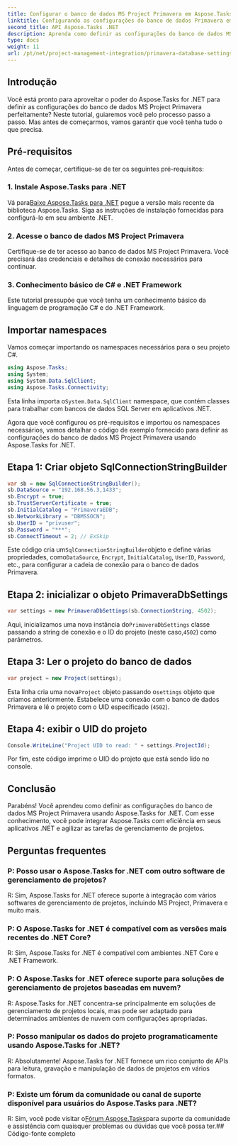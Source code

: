 ```yaml
---
title: Configurar o banco de dados MS Project Primavera em Aspose.Tasks
linktitle: Configurando as configurações do banco de dados Primavera em Aspose.Tasks
second_title: API Aspose.Tasks .NET
description: Aprenda como definir as configurações do banco de dados MS Project Primavera no Aspose.Tasks for .NET sem esforço. Simplifique suas tarefas de gerenciamento de projetos.
type: docs
weight: 11
url: /pt/net/project-management-integration/primavera-database-settings/
---
```

## Introdução
Você está pronto para aproveitar o poder do Aspose.Tasks for .NET para definir as configurações do banco de dados MS Project Primavera perfeitamente? Neste tutorial, guiaremos você pelo processo passo a passo. Mas antes de começarmos, vamos garantir que você tenha tudo o que precisa.
## Pré-requisitos
Antes de começar, certifique-se de ter os seguintes pré-requisitos:
### 1. Instale Aspose.Tasks para .NET
 Vá para[Baixe Aspose.Tasks para .NET](https://releases.aspose.com/tasks/net/) pegue a versão mais recente da biblioteca Aspose.Tasks. Siga as instruções de instalação fornecidas para configurá-lo em seu ambiente .NET.
### 2. Acesse o banco de dados MS Project Primavera
Certifique-se de ter acesso ao banco de dados MS Project Primavera. Você precisará das credenciais e detalhes de conexão necessários para continuar.
### 3. Conhecimento básico de C# e .NET Framework
Este tutorial pressupõe que você tenha um conhecimento básico da linguagem de programação C# e do .NET Framework.

## Importar namespaces
Vamos começar importando os namespaces necessários para o seu projeto C#.

```csharp
using Aspose.Tasks;
using System;
using System.Data.SqlClient;
using Aspose.Tasks.Connectivity;

```
 Esta linha importa o`System.Data.SqlClient` namespace, que contém classes para trabalhar com bancos de dados SQL Server em aplicativos .NET.

Agora que você configurou os pré-requisitos e importou os namespaces necessários, vamos detalhar o código de exemplo fornecido para definir as configurações do banco de dados MS Project Primavera usando Aspose.Tasks for .NET.
## Etapa 1: Criar objeto SqlConnectionStringBuilder
```csharp
var sb = new SqlConnectionStringBuilder();
sb.DataSource = "192.168.56.3,1433";
sb.Encrypt = true;
sb.TrustServerCertificate = true;
sb.InitialCatalog = "PrimaveraEDB";
sb.NetworkLibrary = "DBMSSOCN";
sb.UserID = "privuser";
sb.Password = "***";
sb.ConnectTimeout = 2; // ExSkip
```
 Este código cria um`SqlConnectionStringBuilder`objeto e define várias propriedades, como`DataSource`, `Encrypt`, `InitialCatalog`, `UserID`, `Password`, etc., para configurar a cadeia de conexão para o banco de dados Primavera.
## Etapa 2: inicializar o objeto PrimaveraDbSettings
```csharp
var settings = new PrimaveraDbSettings(sb.ConnectionString, 4502);
```
 Aqui, inicializamos uma nova instância do`PrimaveraDbSettings` classe passando a string de conexão e o ID do projeto (neste caso,`4502`) como parâmetros.
## Etapa 3: Ler o projeto do banco de dados
```csharp
var project = new Project(settings);
```
 Esta linha cria uma nova`Project` objeto passando o`settings` objeto que criamos anteriormente. Estabelece uma conexão com o banco de dados Primavera e lê o projeto com o UID especificado (`4502`).
## Etapa 4: exibir o UID do projeto
```csharp
Console.WriteLine("Project UID to read: " + settings.ProjectId);
```
Por fim, este código imprime o UID do projeto que está sendo lido no console.

## Conclusão
Parabéns! Você aprendeu como definir as configurações do banco de dados MS Project Primavera usando Aspose.Tasks for .NET. Com esse conhecimento, você pode integrar Aspose.Tasks com eficiência em seus aplicativos .NET e agilizar as tarefas de gerenciamento de projetos.
## Perguntas frequentes
### P: Posso usar o Aspose.Tasks for .NET com outro software de gerenciamento de projetos?
R: Sim, Aspose.Tasks for .NET oferece suporte à integração com vários softwares de gerenciamento de projetos, incluindo MS Project, Primavera e muito mais.
### P: O Aspose.Tasks for .NET é compatível com as versões mais recentes do .NET Core?
R: Sim, Aspose.Tasks for .NET é compatível com ambientes .NET Core e .NET Framework.
### P: O Aspose.Tasks for .NET oferece suporte para soluções de gerenciamento de projetos baseadas em nuvem?
R: Aspose.Tasks for .NET concentra-se principalmente em soluções de gerenciamento de projetos locais, mas pode ser adaptado para determinados ambientes de nuvem com configurações apropriadas.
### P: Posso manipular os dados do projeto programaticamente usando Aspose.Tasks for .NET?
R: Absolutamente! Aspose.Tasks for .NET fornece um rico conjunto de APIs para leitura, gravação e manipulação de dados de projetos em vários formatos.
### P: Existe um fórum da comunidade ou canal de suporte disponível para usuários do Aspose.Tasks para .NET?
 R: Sim, você pode visitar o[Fórum Aspose.Tasks](https://forum.aspose.com/c/tasks/15)para suporte da comunidade e assistência com quaisquer problemas ou dúvidas que você possa ter.## Código-fonte completo